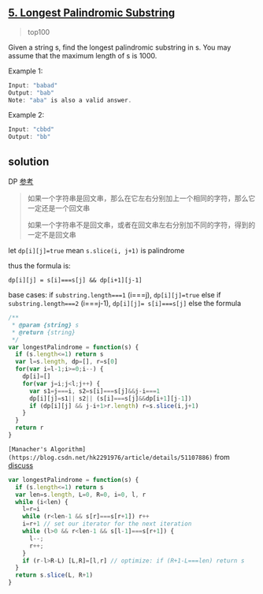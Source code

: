 ## [5. Longest Palindromic Substring](https://leetcode.com/problems/longest-palindromic-substring)
> top100

Given a string s, find the longest palindromic substring in s. You may assume that the maximum length of s is 1000.

Example 1:
```js
Input: "babad"
Output: "bab"
Note: "aba" is also a valid answer.
```
Example 2:
```js
Input: "cbbd"
Output: "bb"
```

## solution

DP [参考](https://github.com/azl397985856/leetcode/blob/master/problems/5.longest-palindromic-substring.md)

> 如果一个字符串是回文串，那么在它左右分别加上一个相同的字符，那么它一定还是一个回文串
>
> 如果一个字符串不是回文串，或者在回文串左右分别加不同的字符，得到的一定不是回文串

let `dp[i][j]=true` mean `s.slice(i, j+1)` is palindrome

thus the formula is:

`dp[i][j] = s[i]===s[j] && dp[i+1][j-1]`

base cases:
if `substring.length===1` (i===j), `dp[i][j]=true`
else if `substring.length===2` (i===j-1), `dp[i][j]= s[i]===s[j]`
else the formula

```js
/**
 * @param {string} s
 * @return {string}
 */
var longestPalindrome = function(s) {
  if (s.length<=1) return s
  var l=s.length, dp=[], r=s[0]
  for(var i=l-1;i>=0;i--) {
    dp[i]=[]
    for(var j=i;j<l;j++) {
      var s1=j===i, s2=s[i]===s[j]&&j-i===1
      dp[i][j]=s1|| s2|| (s[i]===s[j]&&dp[i+1][j-1])
      if (dp[i][j] && j-i+1>r.length) r=s.slice(i,j+1)
    }
  }
  return r
}
```
`[Manacher's Algorithm](https://blog.csdn.net/hk2291976/article/details/51107886)` from [discuss](https://leetcode.com/problems/longest-palindromic-substring/discuss/461806/JavaScript-or-DP-or-~-52ms-or-beats-99.86)
```js
var longestPalindrome = function(s) {
  if (s.length<=1) return s
  var len=s.length, L=0, R=0, i=0, l, r
  while (i<len) {
    l=r=i
    while (r<len-1 && s[r]===s[r+1]) r++
    i=r+1 // set our iterator for the next iteration
    while (l>0 && r<len-1 && s[l-1]===s[r+1]) {
      l--;
      r++;
    }
    if (r-l>R-L) [L,R]=[l,r] // optimize: if (R+1-L===len) return s
  }
  return s.slice(L, R+1)
}
```
